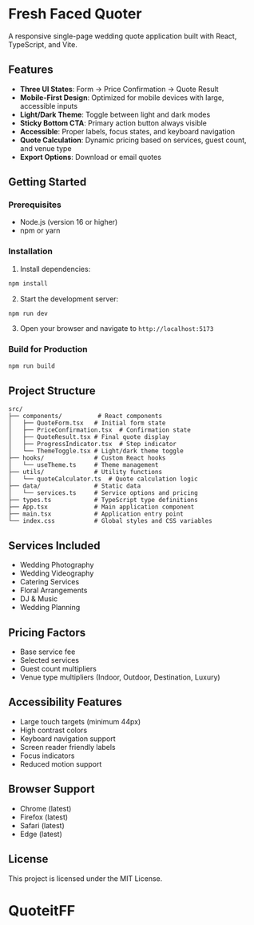 # Fresh Faced Quoter

A responsive single-page wedding quote application built with React, TypeScript, and Vite.

## Features

- **Three UI States**: Form → Price Confirmation → Quote Result
- **Mobile-First Design**: Optimized for mobile devices with large, accessible inputs
- **Light/Dark Theme**: Toggle between light and dark modes
- **Sticky Bottom CTA**: Primary action button always visible
- **Accessible**: Proper labels, focus states, and keyboard navigation
- **Quote Calculation**: Dynamic pricing based on services, guest count, and venue type
- **Export Options**: Download or email quotes

## Getting Started

### Prerequisites

- Node.js (version 16 or higher)
- npm or yarn

### Installation

1. Install dependencies:
```bash
npm install
```

2. Start the development server:
```bash
npm run dev
```

3. Open your browser and navigate to `http://localhost:5173`

### Build for Production

```bash
npm run build
```

## Project Structure

```
src/
├── components/          # React components
│   ├── QuoteForm.tsx   # Initial form state
│   ├── PriceConfirmation.tsx  # Confirmation state
│   ├── QuoteResult.tsx # Final quote display
│   ├── ProgressIndicator.tsx  # Step indicator
│   └── ThemeToggle.tsx # Light/dark theme toggle
├── hooks/              # Custom React hooks
│   └── useTheme.ts     # Theme management
├── utils/              # Utility functions
│   └── quoteCalculator.ts  # Quote calculation logic
├── data/               # Static data
│   └── services.ts     # Service options and pricing
├── types.ts            # TypeScript type definitions
├── App.tsx             # Main application component
├── main.tsx            # Application entry point
└── index.css           # Global styles and CSS variables
```

## Services Included

- Wedding Photography
- Wedding Videography
- Catering Services
- Floral Arrangements
- DJ & Music
- Wedding Planning

## Pricing Factors

- Base service fee
- Selected services
- Guest count multipliers
- Venue type multipliers (Indoor, Outdoor, Destination, Luxury)

## Accessibility Features

- Large touch targets (minimum 44px)
- High contrast colors
- Keyboard navigation support
- Screen reader friendly labels
- Focus indicators
- Reduced motion support

## Browser Support

- Chrome (latest)
- Firefox (latest)
- Safari (latest)
- Edge (latest)

## License

This project is licensed under the MIT License.
# QuoteitFF
